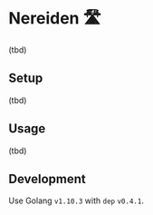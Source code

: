 # Nereiden 🛣

(tbd)

## Setup

(tbd)


## Usage

(tbd)


## Development

Use Golang `v1.10.3` with `dep` `v0.4.1`.
